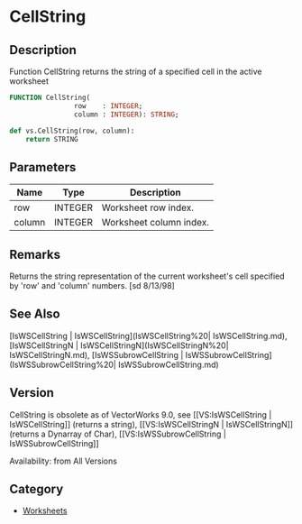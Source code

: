# CellString

## Description
Function CellString returns the string of a specified cell in the active worksheet

```pascal
FUNCTION CellString(
				row    : INTEGER;
				column : INTEGER): STRING;
```

```python
def vs.CellString(row, column):
    return STRING
```

## Parameters
|Name|Type|Description|
|---|---|---|
|row|INTEGER|Worksheet row index.|
|column|INTEGER|Worksheet column index.|

## Remarks
Returns the string representation of the current worksheet's cell specified by 'row' and 'column' numbers. [sd 8/13/98]

## See Also
[IsWSCellString | IsWSCellString](IsWSCellString%20| IsWSCellString.md),  [IsWSCellStringN | IsWSCellStringN](IsWSCellStringN%20| IsWSCellStringN.md), [IsWSSubrowCellString | IsWSSubrowCellString](IsWSSubrowCellString%20| IsWSSubrowCellString.md)

## Version
CellString is obsolete as of VectorWorks 9.0, see [[VS:IsWSCellString | IsWSCellString]] (returns a string),  [[VS:IsWSCellStringN | IsWSCellStringN]] (returns a Dynarray of Char), [[VS:IsWSSubrowCellString | IsWSSubrowCellString]]

Availability: from All Versions

## Category
* [Worksheets](../Categories/Worksheets.md)
